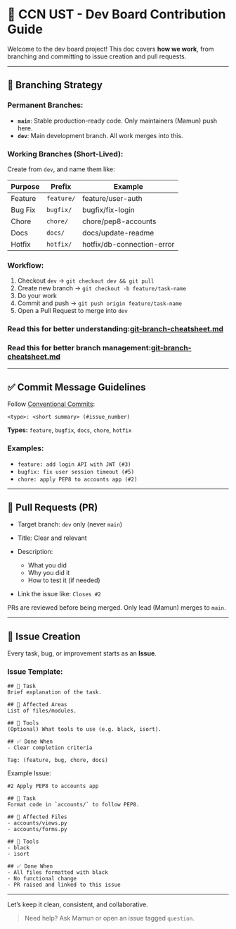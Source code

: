 # 🧭 CCN UST - Dev Board Contribution Guide

Welcome to the dev board project! This doc covers **how we work**, from branching and committing to issue creation and pull requests.

---

## 🧱 Branching Strategy

### Permanent Branches:

* **`main`**: Stable production-ready code. Only maintainers (Mamun) push here.
* **`dev`**: Main development branch. All work merges into this.

### Working Branches (Short-Lived):

Create from `dev`, and name them like:

| Purpose | Prefix     | Example                    |
| ------- | ---------- | -------------------------- |
| Feature | `feature/` | feature/user-auth          |
| Bug Fix | `bugfix/`  | bugfix/fix-login           |
| Chore   | `chore/`   | chore/pep8-accounts        |
| Docs    | `docs/`    | docs/update-readme         |
| Hotfix  | `hotfix/`  | hotfix/db-connection-error |

### Workflow:

1. Checkout `dev` → `git checkout dev && git pull`
2. Create new branch → `git checkout -b feature/task-name`
3. Do your work
4. Commit and push → `git push origin feature/task-name`
5. Open a Pull Request to merge into `dev`

### Read this for better understanding:[git-branch-cheatsheet.md](/docs/git-branch-cheatsheet.md)
### Read this for better branch management:[git-branch-cheatsheet.md](/docs/branch_management.md)
---

## ✅ Commit Message Guidelines

Follow [Conventional Commits](https://www.conventionalcommits.org/en/v1.0.0/):

```
<type>: <short summary> (#issue_number)
```

**Types:** `feature`, `bugfix`, `docs`, `chore`, `hotfix`

### Examples:

* `feature: add login API with JWT (#3)`
* `bugfix: fix user session timeout (#5)`
* `chore: apply PEP8 to accounts app (#2)`

---

## 🔄 Pull Requests (PR)

* Target branch: `dev` only (never `main`)
* Title: Clear and relevant
* Description:

  * What you did
  * Why you did it
  * How to test it (if needed)
* Link the issue like: `Closes #2`

PRs are reviewed before being merged. Only lead (Mamun) merges to `main`.

---

## 🐛 Issue Creation

Every task, bug, or improvement starts as an **Issue**.

### Issue Template:

```
## 📝 Task
Brief explanation of the task.

## 📂 Affected Areas
List of files/modules.

## 🔧 Tools
(Optional) What tools to use (e.g. black, isort).

## ✅ Done When
- Clear completion criteria

Tag: (feature, bug, chore, docs)
```

Example Issue:

```
#2 Apply PEP8 to accounts app

## 📝 Task
Format code in `accounts/` to follow PEP8.

## 📂 Affected Files
- accounts/views.py
- accounts/forms.py

## 🔧 Tools
- black
- isort

## ✅ Done When
- All files formatted with black
- No functional change
- PR raised and linked to this issue
```

---

Let’s keep it clean, consistent, and collaborative.

> Need help? Ask Mamun or open an issue tagged `question`.
